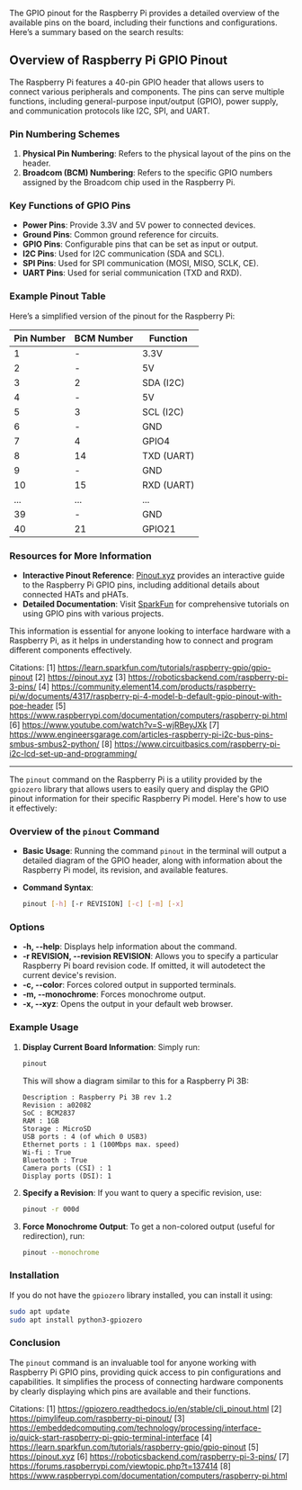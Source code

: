 The GPIO pinout for the Raspberry Pi provides a detailed overview of the available pins on the board, including their functions and configurations. Here’s a summary based on the search results:

## Overview of Raspberry Pi GPIO Pinout

The Raspberry Pi features a 40-pin GPIO header that allows users to connect various peripherals and components. The pins can serve multiple functions, including general-purpose input/output (GPIO), power supply, and communication protocols like I2C, SPI, and UART.

### Pin Numbering Schemes

1. **Physical Pin Numbering**: Refers to the physical layout of the pins on the header.
2. **Broadcom (BCM) Numbering**: Refers to the specific GPIO numbers assigned by the Broadcom chip used in the Raspberry Pi.

### Key Functions of GPIO Pins

- **Power Pins**: Provide 3.3V and 5V power to connected devices.
- **Ground Pins**: Common ground reference for circuits.
- **GPIO Pins**: Configurable pins that can be set as input or output.
- **I2C Pins**: Used for I2C communication (SDA and SCL).
- **SPI Pins**: Used for SPI communication (MOSI, MISO, SCLK, CE).
- **UART Pins**: Used for serial communication (TXD and RXD).

### Example Pinout Table

Here’s a simplified version of the pinout for the Raspberry Pi:

| Pin Number | BCM Number | Function          |
|------------|------------|-------------------|
| 1          | -          | 3.3V              |
| 2          | -          | 5V                |
| 3          | 2          | SDA (I2C)         |
| 4          | -          | 5V                |
| 5          | 3          | SCL (I2C)         |
| 6          | -          | GND                |
| 7          | 4          | GPIO4             |
| 8          | 14         | TXD (UART)        |
| 9          | -          | GND                |
| 10         | 15         | RXD (UART)        |
| ...        | ...        | ...               |
| 39         | -          | GND                |
| 40         | 21         | GPIO21            |

### Resources for More Information

- **Interactive Pinout Reference**: [Pinout.xyz](https://pinout.xyz) provides an interactive guide to the Raspberry Pi GPIO pins, including additional details about connected HATs and pHATs.
- **Detailed Documentation**: Visit [SparkFun](https://learn.sparkfun.com/tutorials/raspberry-gpio/gpio-pinout) for comprehensive tutorials on using GPIO pins with various projects.

This information is essential for anyone looking to interface hardware with a Raspberry Pi, as it helps in understanding how to connect and program different components effectively.

Citations:
[1] https://learn.sparkfun.com/tutorials/raspberry-gpio/gpio-pinout
[2] https://pinout.xyz
[3] https://roboticsbackend.com/raspberry-pi-3-pins/
[4] https://community.element14.com/products/raspberry-pi/w/documents/4317/raspberry-pi-4-model-b-default-gpio-pinout-with-poe-header
[5] https://www.raspberrypi.com/documentation/computers/raspberry-pi.html
[6] https://www.youtube.com/watch?v=S-wjRBeyJXk
[7] https://www.engineersgarage.com/articles-raspberry-pi-i2c-bus-pins-smbus-smbus2-python/
[8] https://www.circuitbasics.com/raspberry-pi-i2c-lcd-set-up-and-programming/



--- 


The `pinout` command on the Raspberry Pi is a utility provided by the `gpiozero` library that allows users to easily query and display the GPIO pinout information for their specific Raspberry Pi model. Here's how to use it effectively:

### Overview of the `pinout` Command

- **Basic Usage**: Running the command `pinout` in the terminal will output a detailed diagram of the GPIO header, along with information about the Raspberry Pi model, its revision, and available features.
  
- **Command Syntax**:
  ```bash
  pinout [-h] [-r REVISION] [-c] [-m] [-x]
  ```

### Options

- **-h, --help**: Displays help information about the command.
- **-r REVISION, --revision REVISION**: Allows you to specify a particular Raspberry Pi board revision code. If omitted, it will autodetect the current device's revision.
- **-c, --color**: Forces colored output in supported terminals.
- **-m, --monochrome**: Forces monochrome output.
- **-x, --xyz**: Opens the output in your default web browser.

### Example Usage

1. **Display Current Board Information**:
   Simply run:
   ```bash
   pinout
   ```
   This will show a diagram similar to this for a Raspberry Pi 3B:
   ```
   Description : Raspberry Pi 3B rev 1.2
   Revision : a02082
   SoC : BCM2837
   RAM : 1GB
   Storage : MicroSD
   USB ports : 4 (of which 0 USB3)
   Ethernet ports : 1 (100Mbps max. speed)
   Wi-fi : True
   Bluetooth : True
   Camera ports (CSI) : 1
   Display ports (DSI): 1
   ```

2. **Specify a Revision**:
   If you want to query a specific revision, use:
   ```bash
   pinout -r 000d
   ```
   
3. **Force Monochrome Output**:
   To get a non-colored output (useful for redirection), run:
   ```bash
   pinout --monochrome
   ```

### Installation

If you do not have the `gpiozero` library installed, you can install it using:

```bash
sudo apt update
sudo apt install python3-gpiozero
```

### Conclusion

The `pinout` command is an invaluable tool for anyone working with Raspberry Pi GPIO pins, providing quick access to pin configurations and capabilities. It simplifies the process of connecting hardware components by clearly displaying which pins are available and their functions.

Citations:
[1] https://gpiozero.readthedocs.io/en/stable/cli_pinout.html
[2] https://pimylifeup.com/raspberry-pi-pinout/
[3] https://embeddedcomputing.com/technology/processing/interface-io/quick-start-raspberry-pi-gpio-terminal-interface
[4] https://learn.sparkfun.com/tutorials/raspberry-gpio/gpio-pinout
[5] https://pinout.xyz
[6] https://roboticsbackend.com/raspberry-pi-3-pins/
[7] https://forums.raspberrypi.com/viewtopic.php?t=137414
[8] https://www.raspberrypi.com/documentation/computers/raspberry-pi.html